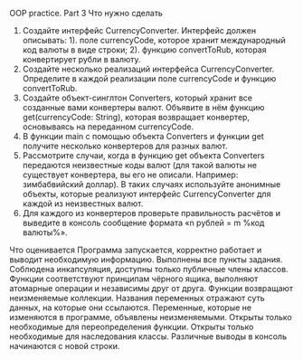 OOP practice. Part 3
Что нужно сделать
1. Создайте интерфейс CurrencyConverter. Интерфейс должен описывать:
    1). поле currencyCode, которое хранит международный код валюты в виде строки;
    2). функцию convertToRub, которая конвертирует рубли в валюту.
2. Создайте несколько реализаций интерфейса CurrencyConverter. 
Определите в каждой реализации поле currencyCode и функцию convertToRub.
3. Создайте объект-синглтон Converters, который хранит все созданные вами конвертеры валют. 
Объявите в нём функцию get(currencyCode: String), которая возвращает конвертер, 
основываясь на переданном currencyCode.
4. В функции main с помощью объекта Converters и функции get получите несколько конвертеров для разных валют.
5. Рассмотрите случаи, когда в функцию get объекта Converters передаются неизвестные коды валют 
(для такой валюты не существует конвертера, вы его не описали. Например: зимбабвийский доллар). 
В таких случаях используйте анонимные объекты, которые реализуют интерфейс CurrencyConverter 
для каждой из неизвестных валют.
6. Для каждого из конвертеров проверьте правильность расчётов и выведите в консоль сообщение 
формата «n рублей = m %код валюты%».


Что оценивается
    Программа запускается, корректно работает и выводит необходимую информацию.
    Выполнены все пункты задания.
    Соблюдена инкапсуляция, доступны только публичные члены классов.
    Функции соответствуют принципам чёрного ящика, выполняют атомарные операции и независимы друг от друга.
    Функции возвращают неизменяемые коллекции.
    Названия переменных отражают суть данных, на которые они ссылаются.
    Переменные, которые не изменяются в программе, объявлены неизменяемыми.
    Открыты только необходимые для переопределения функции.
    Открыты только необходимые для наследования классы.
    Различные выводы в консоль начинаются с новой строки.
